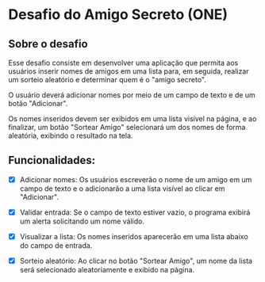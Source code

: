 # Desafio do Amigo Secreto (ONE)

## Sobre o desafio

Esse desafio consiste em desenvolver uma aplicação que permita aos usuários inserir nomes de amigos em uma lista para, em seguida, realizar um sorteio aleatório e determinar quem é o "amigo secreto".

O usuário deverá adicionar nomes por meio de um campo de texto e de um botão "Adicionar".

Os nomes inseridos devem ser exibidos em uma lista visível na página, e ao finalizar, um botão "Sortear Amigo" selecionará um dos nomes de forma aleatória, exibindo o resultado na tela.

## Funcionalidades:

- [x] Adicionar nomes: Os usuários escreverão o nome de um amigo em um campo de texto e o adicionarão a uma lista visível ao clicar em "Adicionar".

- [x] Validar entrada: Se o campo de texto estiver vazio, o programa exibirá um alerta solicitando um nome válido.

- [x] Visualizar a lista: Os nomes inseridos aparecerão em uma lista abaixo do campo de entrada.

- [x] Sorteio aleatório: Ao clicar no botão "Sortear Amigo", um nome da lista será selecionado aleatoriamente e exibido na página.

